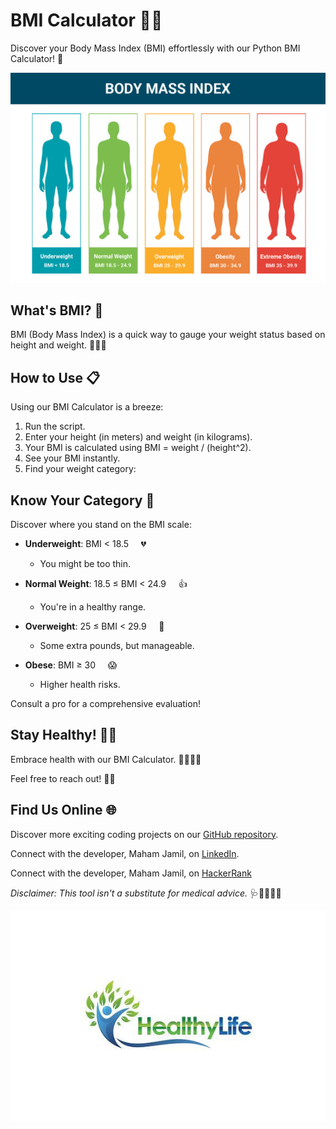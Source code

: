 # BMI Calculator 📏🧮

Discover your Body Mass Index (BMI) effortlessly with our Python BMI Calculator! 🚀

![BMI Calculator](body-mass-index-bmi-chart.png)

## What's BMI? 🤔

BMI (Body Mass Index) is a quick way to gauge your weight status based on height and weight. 🏋️‍♀️🍔

## How to Use 📋

Using our BMI Calculator is a breeze:

1.  Run the script.
2.  Enter your height (in meters) and weight (in kilograms).
3.  Your BMI is calculated using BMI = weight / (height^2).
4.  See your BMI instantly.
5.  Find your weight category:

## Know Your Category 🤔

Discover where you stand on the BMI scale:

- **Underweight**: BMI < 18.5 &nbsp;&nbsp;&nbsp; 💔
  - You might be too thin.

- **Normal Weight**: 18.5 ≤ BMI < 24.9 &nbsp;&nbsp;&nbsp; 👍
  - You're in a healthy range.

- **Overweight**: 25 ≤ BMI < 29.9 &nbsp;&nbsp;&nbsp; 🙁
  - Some extra pounds, but manageable.

- **Obese**: BMI ≥ 30 &nbsp;&nbsp;&nbsp; 😱
  - Higher health risks.

Consult a pro for a comprehensive evaluation!

## Stay Healthy! 🥗💪

Embrace health with our BMI Calculator. 🥦🏃‍♀️💕

Feel free to reach out! 💬👥

## Find Us Online 🌐

Discover more exciting coding projects on our [GitHub repository](https://github.com/Maham-j).

Connect with the developer, Maham Jamil, on [LinkedIn](https://www.linkedin.com/in/maham-jamil-268584267).

Connect with the developer, Maham Jamil, on [HackerRank](https://www.hackerrank.com/maham_jamil)


*Disclaimer: This tool isn't a substitute for medical advice.* 🩺👨‍⚕️👩‍⚕️

![Healthy Lifestyle](healthy-life.png)
